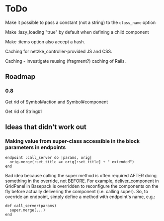 # ToDo
Make it possible to pass a constant (not a string) to the `class_name` option

Make :lazy_loading "true" by default when defining a child component

Make :items option also accept a hash.

Caching for netzke_controller-provided JS and CSS.

Caching - investigate reusing (fragment?) caching of Rails.


## Roadmap

### 0.8

Get rid of Symbol#action and Symbol#component

Get rid of String#l


## Ideas that didn't work out

### Making value from super-class accessible in the block parameters in endpoints

    endpoint :call_server do |params, orig|
      orig.merge(:set_title => orig[:set_title] + " extended")
    end

Bad idea because calling the super method is often required AFTER doing something in the override, not BEFORE. For example, deliver_component in GridPanel in Basepack is overridden to reconfigure the components on the fly before actually delivering the component (i.e. calling super).
So, to override an endpoint, simply define a method with endpoint's name, e.g.:

    def call_server(params)
      super.merge(...)
    end

